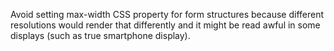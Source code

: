 Avoid setting max-width CSS property for form structures because different resolutions would render that differently and it might be read awful in some displays (such as true smartphone display).

